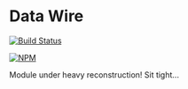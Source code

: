 
# Data Wire

[![Build Status](https://travis-ci.org/dmitrymatveev/data-wire.svg?branch=master)](https://travis-ci.org/dmitrymatveev/data-wire)

[![NPM](https://nodei.co/npm/data-wire.png)](https://nodei.co/npm/data-wire/)

Module under heavy reconstruction! Sit tight...